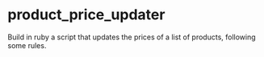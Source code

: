 # product_price_updater
Build in ruby a script that updates the prices of a list of products, following some rules.
